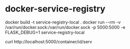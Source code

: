 # docker-service-registry

docker build -t service-registry-local .
docker run --rm -v /var/run/docker.sock:/var/run/docker.sock -p 5000:5000 -e FLASK_DEBUG=1 service-registry-local

curl http://localhost:5000/container/id/serv
